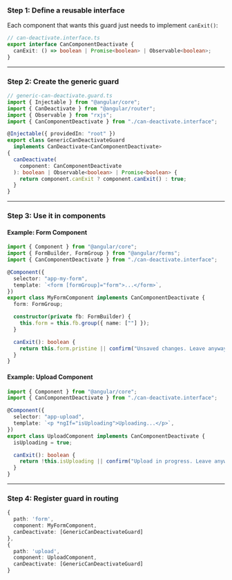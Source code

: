 ### Step 1: Define a reusable interface

Each component that wants this guard just needs to implement `canExit()`:

```ts
// can-deactivate.interface.ts
export interface CanComponentDeactivate {
  canExit: () => boolean | Promise<boolean> | Observable<boolean>;
}
```

---

### Step 2: Create the generic guard

```ts
// generic-can-deactivate.guard.ts
import { Injectable } from "@angular/core";
import { CanDeactivate } from "@angular/router";
import { Observable } from "rxjs";
import { CanComponentDeactivate } from "./can-deactivate.interface";

@Injectable({ providedIn: "root" })
export class GenericCanDeactivateGuard
  implements CanDeactivate<CanComponentDeactivate>
{
  canDeactivate(
    component: CanComponentDeactivate
  ): boolean | Observable<boolean> | Promise<boolean> {
    return component.canExit ? component.canExit() : true;
  }
}
```

---

### Step 3: Use it in components

#### Example: Form Component

```ts
import { Component } from "@angular/core";
import { FormBuilder, FormGroup } from "@angular/forms";
import { CanComponentDeactivate } from "./can-deactivate.interface";

@Component({
  selector: "app-my-form",
  template: `<form [formGroup]="form">...</form>`,
})
export class MyFormComponent implements CanComponentDeactivate {
  form: FormGroup;

  constructor(private fb: FormBuilder) {
    this.form = this.fb.group({ name: [""] });
  }

  canExit(): boolean {
    return this.form.pristine || confirm("Unsaved changes. Leave anyway?");
  }
}
```

#### Example: Upload Component

```ts
import { Component } from "@angular/core";
import { CanComponentDeactivate } from "./can-deactivate.interface";

@Component({
  selector: "app-upload",
  template: `<p *ngIf="isUploading">Uploading...</p>`,
})
export class UploadComponent implements CanComponentDeactivate {
  isUploading = true;

  canExit(): boolean {
    return !this.isUploading || confirm("Upload in progress. Leave anyway?");
  }
}
```

---

### Step 4: Register guard in routing

```ts
{
  path: 'form',
  component: MyFormComponent,
  canDeactivate: [GenericCanDeactivateGuard]
},
{
  path: 'upload',
  component: UploadComponent,
  canDeactivate: [GenericCanDeactivateGuard]
}
```
